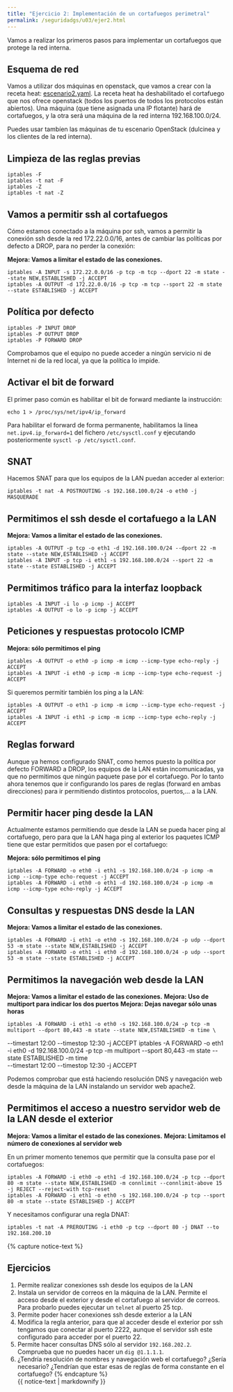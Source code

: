 ```yaml
---
title: "Ejercicio 2: Implementación de un cortafuegos perimetral"
permalink: /seguridadgs/u03/ejer2.html
---
```


Vamos a realizar los primeros pasos para implementar un cortafuegos que protege la red interna.

## Esquema de red

Vamos a utilizar dos máquinas en openstack, que vamos a crear con la receta heat: [escenario2.yaml](escenario2.yaml). La receta heat ha deshabilitado el cortafuego que nos ofrece openstack (todos los puertos de todos los protocolos están abiertos). Una máquina (que tiene asignada una IP flotante) hará de cortafuegos, y la otra será una máquina de la red interna 192.168.100.0/24.

Puedes usar tambíen las máquinas de tu escenario OpenStack (dulcinea y los clientes de la red interna).

## Limpieza de las reglas previas

    iptables -F
    iptables -t nat -F
    iptables -Z
    iptables -t nat -Z

## Vamos a permitir ssh al cortafuegos

Cómo estamos conectado a la máquina por ssh, vamos a permitir la conexión ssh desde la red 172.22.0.0/16, antes de cambiar las políticas por defecto a DROP, para no perder la conexión:

**Mejora: Vamos a limitar el estado de las conexiones.**

    iptables -A INPUT -s 172.22.0.0/16 -p tcp -m tcp --dport 22 -m state --state NEW,ESTABLISHED -j ACCEPT
    iptables -A OUTPUT -d 172.22.0.0/16 -p tcp -m tcp --sport 22 -m state --state ESTABLISHED -j ACCEPT

## Política por defecto

    iptables -P INPUT DROP
    iptables -P OUTPUT DROP
    iptables -P FORWARD DROP

Comprobamos que el equipo no puede acceder a ningún servicio ni de Internet ni de la red local, ya que la política lo impide.

## Activar el bit de forward

El primer paso común es habilitar el bit de forward mediante la instrucción:

    echo 1 > /proc/sys/net/ipv4/ip_forward

Para habilitar el forward de forma permanente, habilitamos la línea `net.ipv4.ip_forward=1` del fichero `/etc/sysctl.conf` y ejecutando posteriormente `sysctl -p /etc/sysctl.conf`.

## SNAT

Hacemos SNAT para que los equipos de la LAN puedan acceder al exterior:

    iptables -t nat -A POSTROUTING -s 192.168.100.0/24 -o eth0 -j MASQUERADE

## Permitimos el ssh desde el cortafuego a la LAN

**Mejora: Vamos a limitar el estado de las conexiones.**

    iptables -A OUTPUT -p tcp -o eth1 -d 192.168.100.0/24 --dport 22 -m state --state NEW,ESTABLISHED -j ACCEPT
    iptables -A INPUT -p tcp -i eth1 -s 192.168.100.0/24 --sport 22 -m state --state ESTABLISHED -j ACCEPT

## Permitimos tráfico para la interfaz loopback

    iptables -A INPUT -i lo -p icmp -j ACCEPT
    iptables -A OUTPUT -o lo -p icmp -j ACCEPT

## Peticiones y respuestas protocolo ICMP

**Mejora: sólo permitimos el ping**

    iptables -A OUTPUT -o eth0 -p icmp -m icmp --icmp-type echo-reply -j ACCEPT
    iptables -A INPUT -i eth0 -p icmp -m icmp --icmp-type echo-request -j ACCEPT

Si queremos permitir también los ping a la LAN:

    iptables -A OUTPUT -o eth1 -p icmp -m icmp --icmp-type echo-request -j ACCEPT
    iptables -A INPUT -i eth1 -p icmp -m icmp --icmp-type echo-reply -j ACCEPT

## Reglas forward

Aunque ya hemos configurado SNAT, como hemos puesto la política por defecto FORWARD a DROP, los equipos de la LAN están incomunicadas, ya que no permitimos que ningún paquete pase por el cortafuego. Por lo tanto ahora tenemos que ir configurando los pares de reglas (forward en ambas direcciones) para ir permitiendo distintos protocolos, puertos,... a la LAN.

## Permitir hacer ping desde la LAN

Actualmente estamos permitiendo que desde la LAN se pueda hacer ping al cortafuego, pero para que la LAN haga ping al exterior los paquetes ICMP tiene que estar permitidos que pasen por el cortafuego:

**Mejora: sólo permitimos el ping**

    iptables -A FORWARD -o eth0 -i eth1 -s 192.168.100.0/24 -p icmp -m icmp --icmp-type echo-request -j ACCEPT
    iptables -A FORWARD -i eth0 -o eth1 -d 192.168.100.0/24 -p icmp -m icmp --icmp-type echo-reply -j ACCEPT
    
## Consultas y respuestas DNS desde la LAN

**Mejora: Vamos a limitar el estado de las conexiones.**

    iptables -A FORWARD -i eth1 -o eth0 -s 192.168.100.0/24 -p udp --dport 53 -m state --state NEW,ESTABLISHED -j ACCEPT
    iptables -A FORWARD -o eth1 -i eth0 -d 192.168.100.0/24 -p udp --sport 53 -m state --state ESTABLISHED -j ACCEPT


## Permitimos la navegación web desde la LAN

**Mejora: Vamos a limitar el estado de las conexiones.**
**Mejora: Uso de multiport para indicar los dos puertos**
**Mejora: Dejas navegar sólo unas horas**

    iptables -A FORWARD -i eth1 -o eth0 -s 192.168.100.0/24 -p tcp -m multiport --dport 80,443 -m state --state NEW,ESTABLISHED -m time \
--timestart 12:00 --timestop 12:30 -j ACCEPT
    iptables -A FORWARD -o eth1 -i eth0 -d 192.168.100.0/24 -p tcp -m multiport --sport 80,443 -m state --state ESTABLISHED -m time \
--timestart 12:00 --timestop 12:30 -j ACCEPT
    
Podemos comprobar que está haciendo resolución DNS y navegación web desde la máquina de la LAN instalando un servidor web apache2.


## Permitimos el acceso a nuestro servidor web de la LAN desde el exterior

**Mejora: Vamos a limitar el estado de las conexiones.**
**Mejora: Limitamos el número de conexiones al servidor web**

En un primer momento tenemos que permitir que la consulta pase por el cortafuegos:

    iptables -A FORWARD -i eth0 -o eth1 -d 192.168.100.0/24 -p tcp --dport 80 -m state --state NEW,ESTABLISHED -m connlimit --connlimit-above 15 -j REJECT --reject-with tcp-reset
    iptables -A FORWARD -i eth1 -o eth0 -s 192.168.100.0/24 -p tcp --sport 80 -m state --state ESTABLISHED -j ACCEPT

Y necesitamos configurar una regla DNAT:

    iptables -t nat -A PREROUTING -i eth0 -p tcp --dport 80 -j DNAT --to 192.168.200.10

{% capture notice-text %}
## Ejercicios

1. Permite realizar conexiones ssh desde los equipos de la LAN
2. Instala un servidor de correos en la máquina de la LAN. Permite el acceso desde el exterior y desde el cortafuego al servidor de correos. Para probarlo puedes ejecutar un `telnet` al puerto 25 tcp.
3. Permite poder hacer conexiones ssh desde exterior a la LAN
4. Modifica la regla anterior, para que al acceder desde el exterior por ssh tengamos que conectar al puerto 2222, aunque el servidor ssh este configurado para acceder por el puerto 22.
5. Permite hacer consultas DNS sólo al servidor `192.168.202.2`. Comprueba que no puedes hacer un `dig @1.1.1.1`.
6. ¿Tendría resolución de nombres y navegación web el cortafuego? ¿Sería necesario? ¿Tendrían que estar esas de reglas de forma constante en el cortafuego?
{% endcapture %}<div class="notice--info">{{ notice-text | markdownify }}</div>